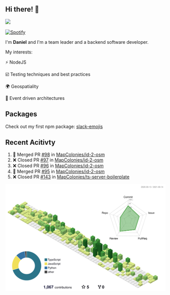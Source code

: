 ## Hi there! 👋

<p>
  <img src="https://github-readme-stats.vercel.app/api?username=syncush&theme=tokyonight">
</p>

[![Spotify](https://novatorem-rust.vercel.app/api/spotify)](https://open.spotify.com/user/syncush)

I'm **Daniel** and I'm a team leader and a backend software developer.

My interests:

⚡ NodeJS

☑️ Testing techniques and best practices

🌍 Geospatiality

🧠 Event driven architectures

## Packages
Check out my first npm package: [slack-emojis](https://www.npmjs.com/package/slack-emojis)

## Recent Acitivty
<!--START_SECTION:activity-->
1. 🎉 Merged PR [#98](https://github.com/MapColonies/id-2-osm/pull/98) in [MapColonies/id-2-osm](https://github.com/MapColonies/id-2-osm)
2. ❌ Closed PR [#97](https://github.com/MapColonies/id-2-osm/pull/97) in [MapColonies/id-2-osm](https://github.com/MapColonies/id-2-osm)
3. ❌ Closed PR [#96](https://github.com/MapColonies/id-2-osm/pull/96) in [MapColonies/id-2-osm](https://github.com/MapColonies/id-2-osm)
4. 🎉 Merged PR [#95](https://github.com/MapColonies/id-2-osm/pull/95) in [MapColonies/id-2-osm](https://github.com/MapColonies/id-2-osm)
5. ❌ Closed PR [#143](https://github.com/MapColonies/ts-server-boilerplate/pull/143) in [MapColonies/ts-server-boilerplate](https://github.com/MapColonies/ts-server-boilerplate)
<!--END_SECTION:activity-->

![contrib](./profile-3d-contrib/profile-green-animate.svg)
